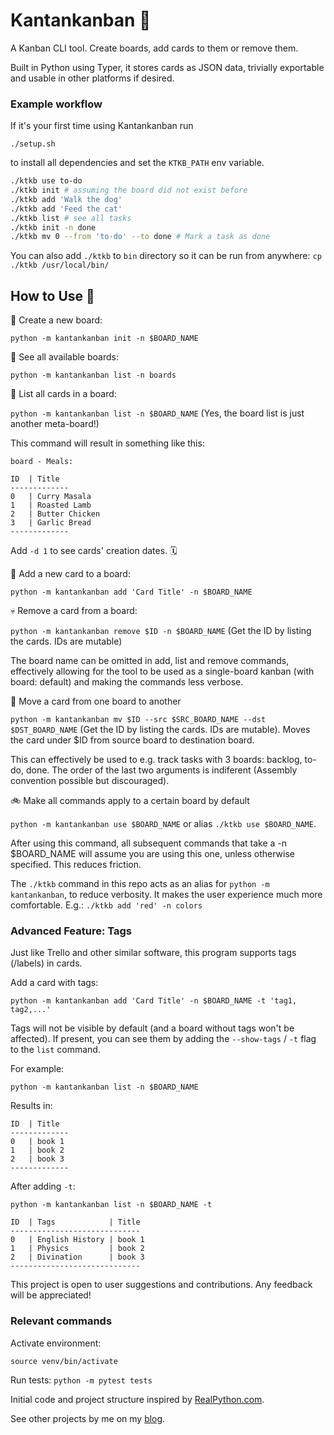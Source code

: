 # Kantankanban 📌

A Kanban CLI tool. Create boards, add cards to them or remove them. 

Built in Python using Typer, it stores cards as JSON data, trivially exportable and usable in other platforms if desired.

### Example workflow

If it's your first time using Kantankanban run 

`./setup.sh`

to install all dependencies and set the `KTKB_PATH` env variable.

```bash
./ktkb use to-do
./ktkb init # assuming the board did not exist before
./ktkb add 'Walk the dog'
./ktkb add 'Feed the cat'
./ktkb list # see all tasks
./ktkb init -n done
./ktkb mv 0 --from 'to-do' --to done # Mark a task as done
```

You can also add `./ktkb` to `bin` directory so it can be run from anywhere:
`cp ./ktkb /usr/local/bin/`

## How to Use 🚀

🌱 Create a new board:

`python -m kantankanban init -n $BOARD_NAME`

🔎 See all available boards:

`python -m kantankanban list -n boards`

📓 List all cards in a board:

`python -m kantankanban list -n $BOARD_NAME` (Yes, the board list is just another meta-board!)

This command will result in something like this:

```
board - Meals:

ID  | Title  
-------------
0   | Curry Masala
1   | Roasted Lamb
2   | Butter Chicken 
3   | Garlic Bread
-------------
```

Add `-d 1` to see cards' creation dates. 🗓

🌷 Add a new card to a board:

`python -m kantankanban add 'Card Title' -n $BOARD_NAME`

💀 Remove a card from a board:

`python -m kantankanban remove $ID -n $BOARD_NAME` (Get the ID by listing the cards. IDs are mutable)

The board name can be omitted in add, list and remove commands, effectively allowing for the tool to be used as a single-board kanban (with board: default) and making the commands less verbose.

🥾 Move a card from one board to another

`python -m kantankanban mv $ID --src $SRC_BOARD_NAME --dst $DST_BOARD_NAME` (Get the ID by listing the cards. IDs are mutable). Moves the card under $ID from source board to destination board. 

This can effectively be used to e.g. track tasks with 3 boards: backlog, to-do, done. The order of the last two arguments is indiferent (Assembly convention possible but discouraged).

🚲 Make all commands apply to a certain board by default

`python -m kantankanban use $BOARD_NAME` or alias `./ktkb use $BOARD_NAME`.

After using this command, all subsequent commands that take a -n $BOARD_NAME will assume you are using this one, unless otherwise specified. This reduces friction.

The `./ktkb` command in this repo acts as an alias for `python -m kantankanban`, to reduce verbosity. It makes the user experience much more comfortable. E.g.: `./ktkb add 'red' -n colors`

### Advanced Feature: Tags

Just like Trello and other similar software, this program supports tags (/labels) in cards.

Add a card with tags:

`python -m kantankanban add 'Card Title' -n $BOARD_NAME -t 'tag1, tag2,...'`

Tags will not be visible by default (and a board without tags won't be affected). If present, you can see them by adding the `--show-tags` / `-t` flag to the `list` command.

For example:

`python -m kantankanban list -n $BOARD_NAME`

Results in:

```
ID  | Title  
-------------
0   | book 1
1   | book 2
2   | book 3
-------------
```

After adding `-t`:

`python -m kantankanban list -n $BOARD_NAME -t`

```
ID  | Tags            | Title  
-----------------------------
0   | English History | book 1
1   | Physics         | book 2
2   | Divination      | book 3
-----------------------------
```

This project is open to user suggestions and contributions. Any feedback will be appreciated!

### Relevant commands

Activate environment: 

`source venv/bin/activate`

Run tests:
`python -m pytest tests`

Initial code and project structure inspired by [RealPython.com](https://realpython.com/python-typer-cli/).

See other projects by me on my [blog](https://strikingloo.github.io/blog/).
